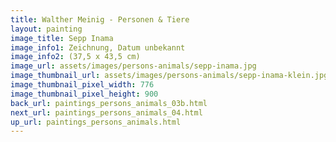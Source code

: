 ```yaml
---
title: Walther Meinig - Personen & Tiere
layout: painting
image_title: Sepp Inama
image_info1: Zeichnung, Datum unbekannt
image_info2: (37,5 x 43,5 cm)
image_url: assets/images/persons-animals/sepp-inama.jpg
image_thumbnail_url: assets/images/persons-animals/sepp-inama-klein.jpg
image_thumbnail_pixel_width: 776
image_thumbnail_pixel_height: 900
back_url: paintings_persons_animals_03b.html
next_url: paintings_persons_animals_04.html
up_url: paintings_persons_animals.html
---
```

